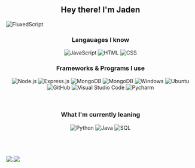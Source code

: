 <h2 align="center">Hey there! I'm Jaden<br></h2>

<p align="left"> <img src="https://komarev.com/ghpvc/?username=jadenstockk&label=Profile%20views&color=0e75b6&style=flat" alt="FluxedScript" /> </p>

<h3 align="center">Langauages I know<br></h3>

<p align="center">
  <img alt="JavaScript" src="https://img.shields.io/badge/-JavaScript-23272A?style=flat&logo=javascript">
  <img alt="HTML" src="https://img.shields.io/badge/-HTML5-23272A?style=flat&logo=html5">
  <img alt="CSS" src="https://img.shields.io/badge/-CSS3-23272A?style=flat&logo=css3">
</p>

<h3 align="center">Frameworks & Programs I use<br></h3>

<p align="center">
  <img alt="Node.js" src="https://img.shields.io/badge/-Node.js-23272A?style=flat&logo=node-dot-js">
  <img alt="Express.js" src="https://img.shields.io/badge/-Express.js-23272A?style=flat&logo=express">
  <img alt="MongoDB" src="https://img.shields.io/badge/-MongoDB-23272A?style=flat&logo=mongodb">
  <img alt="MongoDB" src="https://img.shields.io/badge/-Git-23272A?style=flat&logo=git">
  <img alt="Windows" src="https://img.shields.io/badge/-Windows-23272A?style=flat&logo=windows">
  <img alt="Ubuntu" src="https://img.shields.io/badge/-Ubuntu-23272A?style=flat&logo=ubuntu">
  <img alt="GitHub" src="https://img.shields.io/badge/-GitHub-23272A?style=flat&logo=github">
  <img alt="Visual Studio Code" src="https://img.shields.io/badge/-Visual Studio Code-23272A?style=flat&logo=visual-studio-code">
  <img alt="Pycharm" src="https://img.shields.io/badge/-PyCharm-23272A?style=flat&logo=pycharm">
</p>

<br>

<h3 align="center">What I'm currently leaning<br></h3>

<p align="center">
  <img alt="Python" src="https://img.shields.io/badge/-Python-23272A?style=flat&logo=python">
  <img alt="Java" src="https://img.shields.io/badge/-Java-23272A?style=flat&logo=java">
  <img alt="SQL" src="https://img.shields.io/badge/-SQL-23272A?style=flat&logo=postgresql">
</p>

<br>

<br>
<br>
<a href="https://github.com/jadenstockk">
    <img align="center" src="https://github-readme-stats.vercel.app/api?username=jadenstockk&show_icons=true&theme=dark" />
</a>

<a href="https://github.com/jadenstockk">
    <img align="center" src="https://github-readme-stats.vercel.app/api/top-langs/?username=jadenstockk&theme=dark" />
</a>
